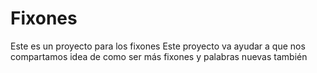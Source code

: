 # Fixones
Este es un proyecto para los fixones
Este proyecto va ayudar a que nos compartamos idea de como ser más fixones y palabras nuevas también 
